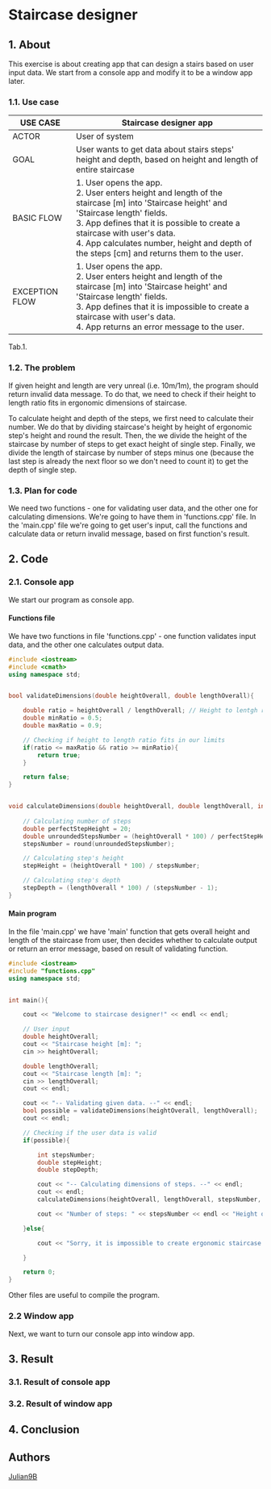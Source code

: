# Staircase designer

## 1. About

This exercise is about creating app that can design a stairs based on user input data. We start from a console app and modify it to be a window app later.

### 1.1. Use case

| USE CASE       | Staircase designer app |
| -------------- | ---------------------- |
| ACTOR          | User of system |
| GOAL           | User wants to get data about stairs steps' height and depth, based on height and length of entire staircase |
| BASIC FLOW     | 1. User opens the app. <br> 2. User enters height and length of the staircase [m] into 'Staircase height' and 'Staircase length' fields. <br> 3. App defines that it is possible to create a staircase with user's data. <br> 4. App calculates number, height and depth of the steps [cm] and returns them to the user. |
| EXCEPTION FLOW | 1. User opens the app. <br> 2. User enters height and length of the staircase [m] into 'Staircase height' and 'Staircase length' fields. <br> 3. App defines that it is impossible to create a staircase with user's data. <br> 4. App returns an error message to the user. |

Tab.1.

### 1.2. The problem

If given height and length are very unreal (i.e. 10m/1m), the program should return invalid data message. To do that, we need to check if their height to length ratio fits in ergonomic dimensions of staircase. 
 
To calculate height and depth of the steps, we first need to calculate their number. We do that by dividing staircase's height by height of ergonomic step's height and round the result. Then, the we divide the height of the staircase by number of steps to get exact height of single step. Finally, we divide the length of staircase by number of steps minus one (because the last step is already the next floor so we don't need to count it) to get the depth of single step.

### 1.3. Plan for code

We need two functions - one for validating user data, and the other one for calculating dimensions. We're going to have them in 'functions.cpp' file. In the 'main.cpp' file we're going to get user's input, call the functions and calculate data or return invalid message, based on first function's result.

## 2. Code

### 2.1. Console app

We start our program as console app.

#### Functions file

We have two functions in file 'functions.cpp' - one function validates input data, and the other one calculates output data.

```cpp
#include <iostream>
#include <cmath>
using namespace std;


bool validateDimensions(double heightOverall, double lengthOverall){

	double ratio = heightOverall / lengthOverall; // Height to lentgh ratio
	double minRatio = 0.5;
	double maxRatio = 0.9;

	// Checking if height to length ratio fits in our limits
	if(ratio <= maxRatio && ratio >= minRatio){
		return true;
	}

	return false;
}


void calculateDimensions(double heightOverall, double lengthOverall, int& stepsNumber, double& stepHeight, double& stepDepth){
	
	// Calculating number of steps
	double perfectStepHeight = 20;
	double unroundedStepsNumber = (heightOverall * 100) / perfectStepHeight;
	stepsNumber = round(unroundedStepsNumber);

	// Calculating step's height
	stepHeight = (heightOverall * 100) / stepsNumber;

	// Calculating step's depth
	stepDepth = (lengthOverall * 100) / (stepsNumber - 1);
}
```

#### Main program
 
In the file 'main.cpp' we have 'main' function that gets overall height and length of the staircase from user, then decides whether to calculate output or return an error message, based on result of validating function.

```cpp
#include <iostream>
#include "functions.cpp"
using namespace std;


int main(){

	cout << "Welcome to staircase designer!" << endl << endl;

	// User input
	double heightOverall;
	cout << "Staircase height [m]: ";
	cin >> heightOverall;

	double lengthOverall;
	cout << "Staircase length [m]: ";
	cin >> lengthOverall;
	cout << endl;

	cout << "-- Validating given data. --" << endl;
	bool possible = validateDimensions(heightOverall, lengthOverall);
	cout << endl;

	// Checking if the user data is valid
	if(possible){

		int stepsNumber;
		double stepHeight;
		double stepDepth;

		cout << "-- Calculating dimensions of steps. --" << endl;
		cout << endl;
		calculateDimensions(heightOverall, lengthOverall, stepsNumber, stepHeight, stepDepth);

		cout << "Number of steps: " << stepsNumber << endl << "Height of each step: " << stepHeight << "cm" << endl << "Depth of each step: " << stepDepth << "cm" << endl << endl;

	}else{

		cout << "Sorry, it is impossible to create ergonomic staircase using dimensions given by you." << endl << endl;

	}

	return 0;
}
```

Other files are useful to compile the program.

### 2.2 Window app

Next, we want to turn our console app into window app.

## 3. Result

### 3.1. Result of console app

### 3.2. Result of window app

## 4. Conclusion

## Authors
[Julian9B](https://github.com/Julian9B)
